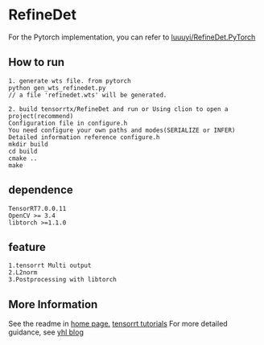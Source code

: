 # RefineDet

For the Pytorch implementation, you can refer to [luuuyi/RefineDet.PyTorch](https://github.com/luuuyi/RefineDet.PyTorch)

## How to run
```
1. generate wts file. from pytorch
python gen_wts_refinedet.py
// a file 'refinedet.wts' will be generated.

2. build tensorrtx/RefineDet and run or Using clion to open a project(recommend)
Configuration file in configure.h
You need configure your own paths and modes(SERIALIZE or INFER)
Detailed information reference configure.h
mkdir build
cd build
cmake ..
make
```

## dependence
```
TensorRT7.0.0.11 
OpenCV >= 3.4
libtorch >=1.1.0
```


## feature
```
1.tensorrt Multi output
2.L2norm
3.Postprocessing with libtorch
```


## More Information

See the readme in [home page.](https://github.com/wang-xinyu/tensorrtx)
[tensorrt tutorials](https://github.com/wang-xinyu/tensorrtx/tree/master/tutorials)
For more detailed guidance, see [yhl blog](https://www.cnblogs.com/yanghailin/p/14525128.html)
